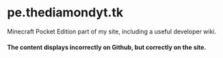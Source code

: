 # pe.thediamondyt.tk
Minecraft Pocket Edition part of my site, including a useful developer wiki.

#### The content displays incorrectly on Github, but correctly on the site.
